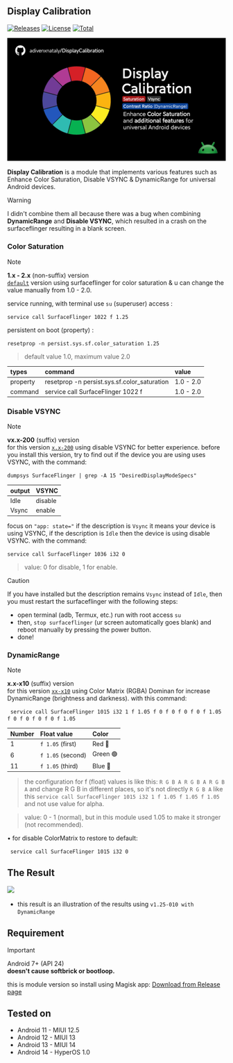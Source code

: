 ## Display Calibration
[![Releases](https://img.shields.io/github/v/release/adivenxnataly/DisplayCalibration?color=blue&label=Release&logo=github)](https://github.com/adivenxnataly/DisplayCalibration/releases) [![License](https://img.shields.io/github/license/adivenxnataly/DisplayCalibration?color=red&label=License)](https://github.com/adivenxnataly/DisplayCalibration/blob/main/LICENSE) [![Total](https://shields.io/github/downloads/adivenxnataly/DisplayCalibration/total?logo=Bookmeter&label=Counts&logoColor=yellow&color=yellow)](https://github.com/adivenxnataly/DisplayCalibration/releases)


![banner](https://github.com/adivenxnataly/DisplayCalibration/blob/main/files/banner2.png)

**Display Calibration** is a module that implements various features such as Enhance Color Saturation, Disable VSYNC & DynamicRange for universal Android devices.

> [!warning]
> I didn't combine them all because there was a bug when combining **DynamicRange** and **Disable VSYNC**, which resulted in a crash on the surfaceflinger resulting in a blank screen.

### Color Saturation
> [!NOTE]
> **1.x - 2.x** (non-suffix) version <br>
> [`default`](https://github.com/adivenxnataly/DisplayCalibration/releases/tag/2.0-000) version using surfaceflinger for color saturation & u can change the value manually from 1.0 - 2.0.

 service running, with terminal use `su` (superuser) access :
 
    service call SurfaceFlinger 1022 f 1.25
 
 persistent on boot (property) :
 
    resetprop -n persist.sys.sf.color_saturation 1.25

 > default value 1.0, maximum value 2.0

| types    | command                                              |      value     |
|:-------- |:-----------------------------------------------------|:---------------|
| property | resetprop -n persist.sys.sf.color_saturation <value> | 1.0 - 2.0      |
| command  | service call SurfaceFlinger 1022 f <value>           | 1.0 - 2.0      |

### Disable VSYNC
> [!note]
> **vx.x-200** (suffix) version <br>
> for this version [`x.x-200`](https://github.com/adivenxnataly/DisplayCalibration/releases/tag/2.0-200) using disable VSYNC for better experience. before you install this version, try to find out if the device you are using uses VSYNC, with the command:

    dumpsys SurfaceFlinger | grep -A 15 "DesiredDisplayModeSpecs"

 | output | VSYNC |
 |:-------|:------|
 | Idle   | disable |
 | Vsync  | enable |
 
 focus on `"app: state="` if the description is `Vsync` it means your device is using VSYNC, if the description is `Idle` then the device is using disable VSYNC.
 with the command:

    service call SurfaceFlinger 1036 i32 0

 > value: 0 for disable, 1 for enable.

> [!caution]
> If you have installed but the description remains `Vsync` instead of `Idle`, then you must restart the surfaceflinger with the following steps:
> - open terminal (adb, Termux, etc.) run with root access `su`
> - then, `stop surfaceflinger` (ur screen automatically goes blank) and reboot manually by pressing the power button.
> - done!

### DynamicRange
> [!note]
> **x.x-x10** (suffix) version <br>
> for this version [`xx-x10`](https://github.com/adivenxnataly/DisplayCalibration/releases/tag/1.25-010) using Color Matrix (RGBA) Dominan for increase DynamicRange (brightness and darkness).
 with this command:

     service call SurfaceFlinger 1015 i32 1 f 1.05 f 0 f 0 f 0 f 0 f 1.05 f 0 f 0 f 0 f 0 f 1.05

| Number | Float value      | Color     |
|:-------|:-----------------|:----------|
| 1      | `f 1.05` (first) | Red 🔴    |
| 6      | `f 1.05` (second)| Green 🟢  |
| 11     | `f 1.05` (third) | Blue 🔵   |

 > the configuration for f (float) values is like this: `R G B A R G B A R G B A` and change R G B in different places, so it's not directly `R G B A` like this `service call SurfaceFlinger 1015 i32 1 f 1.05 f 1.05 f 1.05` and not use value for alpha.

 > value: 0 - 1 (normal), but in this module used 1.05 to make it stronger (not recommended).

 • for disable ColorMatrix to restore to default:

     service call SurfaceFlinger 1015 i32 0

## The Result
 ![](https://github.com/adivenxnataly/DisplayCalibration/blob/main/files/compareimg.png)
 * this result is an illustration of the results using `v1.25-010 with DynamicRange`

## Requirement
> [!important]
> Android 7+ (API 24) <br>
> **doesn't cause softbrick or bootloop.**

this is module version so install using Magisk app:
 [Download from Release page](https://github.com/adivenxnataly/DisplayCalibration/releases)
 
## Tested on
  - Android 11 - MIUI 12.5
  - Android 12 - MIUI 13
  - Android 13 - MIUI 14
  - Android 14 - HyperOS 1.0
